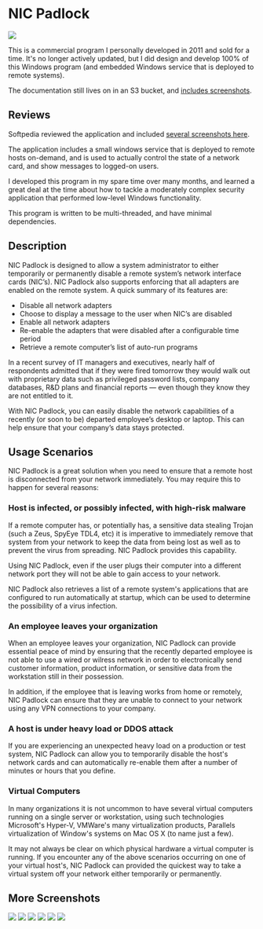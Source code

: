 # NIC Padlock

![](screenshots/nicpadlock.png)

This is a commercial program I personally developed in 2011 and sold for a time. It's no longer actively updated, but I did design and develop 100% of this Windows program (and embedded Windows service that is deployed to remote systems).

The documentation still lives on in an S3 bucket, and [includes screenshots](http://wildpawsoftware.com.s3-website-us-west-2.amazonaws.com/nicpadlock/screenshots/).

## Reviews
Softpedia reviewed the application and included [several screenshots here](https://www.softpedia.com/get/Network-Tools/Misc-Networking-Tools/NIC-Padlock.shtml).

The application includes a small windows service that is deployed to remote hosts on-demand, and is used to actually control the state of a network card, and show messages to logged-on users.

I developed this program in my spare time over many months, and learned a great deal at the time about how to tackle a moderately complex security application that performed low-level Windows functionality.

This program is written to be multi-threaded, and have minimal dependencies.

## Description
NIC Padlock is designed to allow a system administrator to either temporarily or permanently disable a remote system’s network interface cards (NIC’s). NIC Padlock also supports enforcing that all adapters are enabled on the remote system. A quick summary of its features are:

 - Disable all network adapters
 - Choose to display a message to the user when NIC’s are disabled
 - Enable all network adapters
 - Re-enable the adapters that were disabled after a configurable time period
 - Retrieve a remote computer’s list of auto-run programs


In a recent survey of IT managers and executives, nearly half of respondents admitted that if they were fired tomorrow they would walk out with proprietary data such as privileged password lists, company databases, R&D plans and financial reports — even though they know they are not entitled to it.

With NIC Padlock, you can easily disable the network capabilities of a recently (or soon to be) departed employee’s desktop or laptop. This can help ensure that your company’s data stays protected.

## Usage Scenarios

NIC Padlock is a great solution when you need to ensure that a remote host is disconnected from your network immediately. You may require this to happen for several reasons:

### Host is infected, or possibly infected, with high-risk malware
If a remote computer has, or potentially has, a sensitive data stealing Trojan (such a Zeus, SpyEye TDL4, etc) it is imperative to immediately remove that system from your network to keep the data from being lost as well as to prevent the virus from spreading. NIC Padlock provides this capability.

Using NIC Padlock, even if the user plugs their computer into a different network port they will not be able to gain access to your network.

NIC Padlock also retrieves a list of a remote system's applications that are configured to run automatically at startup, which can be used to determine the possibility of a virus infection.

### An employee leaves your organization
When an employee leaves your organization, NIC Padlock can provide essential peace of mind by ensuring that the recently departed employee is not able to use a wired or wilress network in order to electronically send customer information, product information, or sensitive data from the workstation still in their possession.

In addition, if the employee that is leaving works from home or remotely, NIC Padlock can ensure that they are unable to connect to your network using any VPN connections to your company.

### A host is under heavy load or DDOS attack
If you are experiencing an unexpected heavy load on a production or test system, NIC Padlock can allow you to temporarily disable the host's network cards and can automatically re-enable them after a number of minutes or hours that you define.

### Virtual Computers
In many organizations it is not uncommon to have several virtual computers running on a single server or workstation, using such technologies Microsoft's Hyper-V, VMWare's many virtualization products, Parallels virtualization of Window's systems on Mac OS X (to name just a few).

It may not always be clear on which physical hardware a virtual computer is running. If you encounter any of the above scenarios occurring on one of your virtual host's, NIC Padlock can provided the quickest way to take a virtual system off your network either temporarily or permanently.

## More Screenshots

![](screenshots/autostart.png)
![](screenshots/scanhosts.png)
![](screenshots/UserMessage.png)
![](screenshots/HostOptions.png)
![](screenshots/MultipleRetrieval.png)
![](screenshots/Credentials.png)